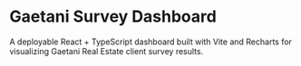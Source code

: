 # Gaetani Survey Dashboard

A deployable React + TypeScript dashboard built with Vite and Recharts for visualizing Gaetani Real Estate client survey results.
